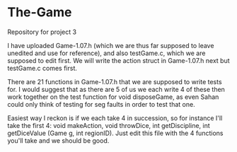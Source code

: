 # The-Game
Repository for project 3

I have uploaded Game-1.07.h (which we are thus far supposed to leave unedited and use for reference), and also testGame.c, which we are supposed to edit first. We will write the action struct in Game-1.07.h next but testGame.c comes first.

There are 21 functions in Game-1.07.h that we are supposed to write tests for. I would suggest that as there are 5 of us we each write 4 of these then work together on the test function for void disposeGame, as even Sahan could only think of testing for seg faults in order to test that one.

Easiest way I reckon is if we each take 4 in succession, so for instance I'll take the first 4: void makeAction, void throwDice, int getDiscipline, int getDiceValue (Game g, int regionID). Just edit this file with the 4 functions you'll take and we should be good.
